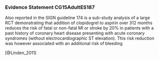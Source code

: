 ### Evidence Statement CG15AdultES187
Also reported in the SIGN guideline 174 is a sub-study analysis of a large RCT demonstrating that addition of clopidogrel to aspirin over 312 months reduces the risk of fatal or non-fatal MI or stroke by 20% in patients with a past history of coronary heart disease presenting with acute coronary syndromes (without electrocardiographic ST elevation). This risk reduction was however associated with an additional risk of bleeding



[@Linden_2011]
